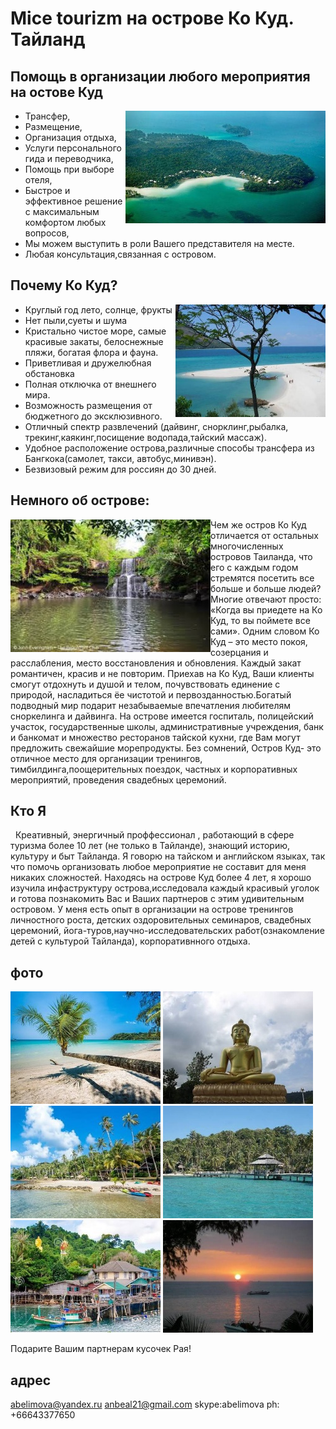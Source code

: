 # Mice tourizm на острове Ко Куд. Тайланд
## Помощь в организации любого мероприятия на остове Куд

<img align="right" src="pics/koh_kood_7.jpg"/>

* Трансфер,
* Размещение,
* Организация отдыха,
* Услуги персонального гида и переводчика,
* Помощь при выборе отеля,
* Быстрое и эффективное решение с максимальным комфортом любых вопросов,
* Мы можем выступить в роли Вашего представителя на месте.
* Любая консультация,связанная с островом.


## Почему Ко Куд?

<img align="right" src="pics/kode.jpg"/>

* Круглый год лето, солнце, фрукты
* Нет пыли,суеты и шума
* Кристально чистое море, самые красивые закаты, белоснежные пляжи, богатая флора и фауна.
* Приветливая и дружелюбная обстановка
* Полная отключка от внешнего мира.
* Возможность размещения от бюджетного до эксклюзивного.
* Отличный спектр развлечений (дайвинг, снорклинг,рыбалка, трекинг,каякинг,посищение водопада,тайский массаж).
* Удобное расположение острова,различные способы трансфера из Бангкока(самолет, такси, автобус,минивэн).
* Безвизовый режим для россиян до 30 дней.

## Немного об острове:

<img align="left" src="pics/koh_kood_6.jpg"/>
   Чем же остров Ко Куд
отличается от остальных
многочисленных  островов Таиланда, что
его с каждым  годом стремятся посетить
все больше и больше людей? Многие
отвечают просто: «Когда  вы приедете на
Ко Куд, то вы поймете все сами». Одним
словом Ко Куд – это место покоя, 
созерцания и расслабления, место
восстановления и обновления. Каждый
закат романтичен, красив и не повторим.
Приехав на Ко Куд, Ваши клиенты смогут
отдохнуть и душой и телом,
почувствовать единение с природой,
насладиться ёе чистотой и
первозданностью.Богатый подводный мир
подарит незабываемые впечатления
любителям сноркелинга и дайвинга. На 
острове имеется госпиталь, полицейский
участок, государственные школы,
административные учреждения, банк и
банкомат и множество ресторанов
тайской кухни, где Вам могут предложить
свежайшие морепродукты. Без сомнений,
Остров Куд- это отличное место для
организации тренингов,
тимбилдинга,поощерительных поездок,
частных и корпоративных мероприятий,
проведения свадебных церемоний.


## Кто Я

   Креативный, энергичный проффессионал , 
работающий в сфере туризма более 10 лет
(не только в Тайланде),
знающий историю, культуру и  быт Тайланда.
Я говорю на  тайском и
английском языках, так что помочь 
организовать любое мероприятие не
составит для меня никаких сложностей.  Находясь
на острове Куд более 4 лет, я хорошо изучила 
инфаструктуру острова,исследовала каждый
красивый уголок и готова познакомить
Вас и Ваших партнеров с этим удивительным
островом. У меня есть опыт в
организации на острове тренингов
личностного роста, детских
оздоровительных семинаров, свадебных
церемоний,
йога-туров,научно-исследовательских
работ(ознакомление детей с культурой
Тайланда), корпоративнного отдыха.

## фото
![kohkood](pics/kopa.jpg)
![kohkood](pics/kobu.jpg)
![kohkood](pics/koka1.jpg)
![kohkood](pics/kobe.jpg)
![kohkood](pics/kord.jpg)
![kohkood](pics/kosn.jpg)

Подарите Вашим партнерам кусочек Рая!

## адрес
abelimova@yandex.ru
anbeal21@gmail.com
skype:abelimova
ph: +66643377650





